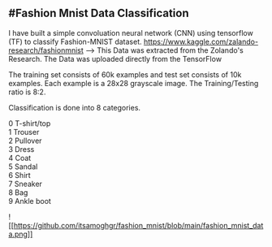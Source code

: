 #Fashion Mnist Data Classification
----

I have built a simple convoluation neural network (CNN) using tensorflow (TF) to classify Fashion-MNIST dataset. 
https://www.kaggle.com/zalando-research/fashionmnist --> This Data was extracted from the Zolando's Research. The Data was uploaded directly from the TensorFlow 

The training set consists of 60k examples and test set consists of 10k examples. Each example is a 28x28 grayscale image. The Training/Testing ratio is 8:2.

Classification is done into 8 categories. 

0 T-shirt/top <br>
1 Trouser <br>
2 Pullover <br>
3 Dress <br>
4 Coat <br>
5 Sandal <br>
6 Shirt <br>
7 Sneaker <br>
8 Bag <br>
9 Ankle boot <br>

![[https://github.com/itsamoghgr/fashion_mnist/blob/main/fashion_mnist_data.png]]
